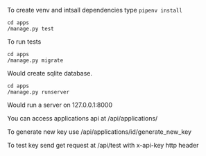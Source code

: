 To create venv and intsall dependencies type ```pipenv install```

```
cd apps
/manage.py test
```
To run tests
```
cd apps
/manage.py migrate
```
Would create sqlite database.
```
cd apps
/manage.py runserver
```
Would run a server on 127.0.0.1:8000

You can access applications api at /api/applications/

To generate new key use /api/applications/id/generate_new_key

To test key send get request at /api/test with x-api-key http header